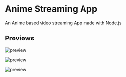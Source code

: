 # Anime Streaming App
An Anime based video streaming App made with Node.js

## Previews
![preview](https://github.com/projectfinalaudio/animestreamingapp/blob/master/preview1.png?raw=true)



![preview](https://github.com/projectfinalaudio/animestreamingapp/blob/master/preview2.png?raw=true)



![preview](https://github.com/projectfinalaudio/animestreamingapp/blob/master/preview3.png?raw=true)
